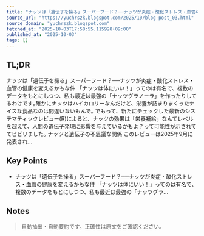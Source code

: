```yaml
---
title: "ナッツは「遺伝子を操る」スーパーフード？──ナッツが炎症・酸化ストレス・血管の健康を変えるかもな件"
source_url: "https://yuchrszk.blogspot.com/2025/10/blog-post_03.html"
source_domain: "yuchrszk.blogspot.com"
fetched_at: "2025-10-03T17:58:55.115928+09:00"
published_at: "2025-10-03"
tags: []
---
```


## TL;DR

ナッツは「遺伝子を操る」スーパーフード？──ナッツが炎症・酸化ストレス・血管の健康を変えるかもな件
「ナッツは体にいい！」ってのは有名で、複数のデータをもとにしつつ、私も最近は最強の「ナッツグラノーラ」を作ったりしてるわけです｡確かにナッツはハイカロリーなんだけど、栄養が詰まりまくったナイスな食品なのは間違いないもんで｡
でもって、新たにチェックした最新のシステマティックレビュー(R)によると、ナッツの効果は「栄養補給」なんてレベルを超えて、人間の遺伝子発現に影響を与えているかもよ？って可能性が示されててビビリました｡
ナッツと遺伝子の不思議な関係
このレビューは2025年9月に発表され...

## Key Points

- ナッツは「遺伝子を操る」スーパーフード？──ナッツが炎症・酸化ストレス・血管の健康を変えるかもな件
「ナッツは体にいい！」ってのは有名で、複数のデータをもとにしつつ、私も最近は最強の「ナッツグラ...

## Notes

> 自動抽出・自動要約です。正確性は原文をご確認ください。